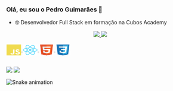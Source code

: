 ### Olá, eu sou o Pedro Guimarães 👋

- 🤓 Desenvolvedor Full Stack em formação na Cubos Academy

<div align="center">
  <a href="https://github.com/Peuguima">
  <img height="180em" src="https://github-readme-stats.vercel.app/api?username=Peuguima&show_icons=true&theme=dark&include_all_commits=false&count_private=false"/>
  <img height="120em" src="https://github-readme-stats.vercel.app/api/top-langs/?username=Peuguima&layout=compact&langs_count=7&theme=dark"/>
</div>
  <div style="display: inline_block"><br>
  <img align="center" alt="Peu-Js" height="30" width="40" src="https://raw.githubusercontent.com/devicons/devicon/master/icons/javascript/javascript-plain.svg">
  <img align="center" alt="Peu-React" height="30" width="40" src="https://raw.githubusercontent.com/devicons/devicon/master/icons/react/react-original.svg">
  <img align="center" alt="Peu-HTML" height="30" width="40" src="https://raw.githubusercontent.com/devicons/devicon/master/icons/html5/html5-original.svg">
  <img align="center" alt="Peu-CSS" height="30" width="40" src="https://raw.githubusercontent.com/devicons/devicon/master/icons/css3/css3-original.svg">
  </div>
  
  ##
  
  <div>
    
  <a href = "mailto:pedro.guimasds@gmail.com"><img src="https://img.shields.io/badge/Gmail-D14836?style=for-the-badge&logo=gmail&logoColor=white" target="_blank"></a>
  <a href="https://www.linkedin.com/in/pedroguimaraessimoes/" target="_blank"><img src="https://img.shields.io/badge/-LinkedIn-%230077B5?style=for-the-badge&logo=linkedin&logoColor=white" target="_blank"></a> 
    
 ![Snake animation](https://github.com/Peuguima/Peuguima/blob/output/github-contribution-grid-snake.svg)
 
    
  </div>
  

